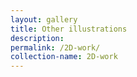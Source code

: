 ```yaml
---
layout: gallery
title: Other illustrations
description: 
permalink: /2D-work/
collection-name: 2D-work
---
```

